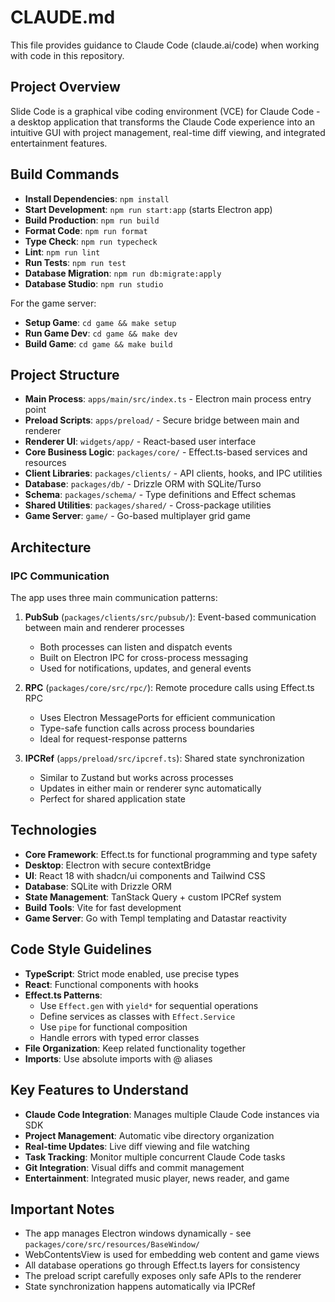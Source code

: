 # CLAUDE.md

This file provides guidance to Claude Code (claude.ai/code) when working with code in this repository.

## Project Overview
Slide Code is a graphical vibe coding environment (VCE) for Claude Code - a desktop application that transforms the Claude Code experience into an intuitive GUI with project management, real-time diff viewing, and integrated entertainment features.

## Build Commands
- **Install Dependencies**: `npm install`
- **Start Development**: `npm run start:app` (starts Electron app)
- **Build Production**: `npm run build`
- **Format Code**: `npm run format`
- **Type Check**: `npm run typecheck`
- **Lint**: `npm run lint`
- **Run Tests**: `npm run test`
- **Database Migration**: `npm run db:migrate:apply`
- **Database Studio**: `npm run studio`

For the game server:
- **Setup Game**: `cd game && make setup`
- **Run Game Dev**: `cd game && make dev`
- **Build Game**: `cd game && make build`

## Project Structure
- **Main Process**: `apps/main/src/index.ts` - Electron main process entry point
- **Preload Scripts**: `apps/preload/` - Secure bridge between main and renderer
- **Renderer UI**: `widgets/app/` - React-based user interface
- **Core Business Logic**: `packages/core/` - Effect.ts-based services and resources
- **Client Libraries**: `packages/clients/` - API clients, hooks, and IPC utilities
- **Database**: `packages/db/` - Drizzle ORM with SQLite/Turso
- **Schema**: `packages/schema/` - Type definitions and Effect schemas
- **Shared Utilities**: `packages/shared/` - Cross-package utilities
- **Game Server**: `game/` - Go-based multiplayer grid game

## Architecture

### IPC Communication
The app uses three main communication patterns:

1. **PubSub** (`packages/clients/src/pubsub/`): Event-based communication between main and renderer processes
   - Both processes can listen and dispatch events
   - Built on Electron IPC for cross-process messaging
   - Used for notifications, updates, and general events

2. **RPC** (`packages/core/src/rpc/`): Remote procedure calls using Effect.ts RPC
   - Uses Electron MessagePorts for efficient communication
   - Type-safe function calls across process boundaries
   - Ideal for request-response patterns

3. **IPCRef** (`apps/preload/src/ipcref.ts`): Shared state synchronization
   - Similar to Zustand but works across processes
   - Updates in either main or renderer sync automatically
   - Perfect for shared application state

## Technologies
- **Core Framework**: Effect.ts for functional programming and type safety
- **Desktop**: Electron with secure contextBridge
- **UI**: React 18 with shadcn/ui components and Tailwind CSS
- **Database**: SQLite with Drizzle ORM
- **State Management**: TanStack Query + custom IPCRef system
- **Build Tools**: Vite for fast development
- **Game Server**: Go with Templ templating and Datastar reactivity

## Code Style Guidelines
- **TypeScript**: Strict mode enabled, use precise types
- **React**: Functional components with hooks
- **Effect.ts Patterns**:
  - Use `Effect.gen` with `yield*` for sequential operations
  - Define services as classes with `Effect.Service`
  - Use `pipe` for functional composition
  - Handle errors with typed error classes
- **File Organization**: Keep related functionality together
- **Imports**: Use absolute imports with @ aliases

## Key Features to Understand
- **Claude Code Integration**: Manages multiple Claude Code instances via SDK
- **Project Management**: Automatic vibe directory organization
- **Real-time Updates**: Live diff viewing and file watching
- **Task Tracking**: Monitor multiple concurrent Claude Code tasks
- **Git Integration**: Visual diffs and commit management
- **Entertainment**: Integrated music player, news reader, and game

## Important Notes
- The app manages Electron windows dynamically - see `packages/core/src/resources/BaseWindow/`
- WebContentsView is used for embedding web content and game views
- All database operations go through Effect.ts layers for consistency
- The preload script carefully exposes only safe APIs to the renderer
- State synchronization happens automatically via IPCRef